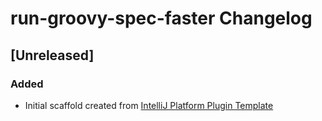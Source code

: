 <!-- Keep a Changelog guide -> https://keepachangelog.com -->

# run-groovy-spec-faster Changelog

## [Unreleased]
### Added
- Initial scaffold created from [IntelliJ Platform Plugin Template](https://github.com/JetBrains/intellij-platform-plugin-template)
